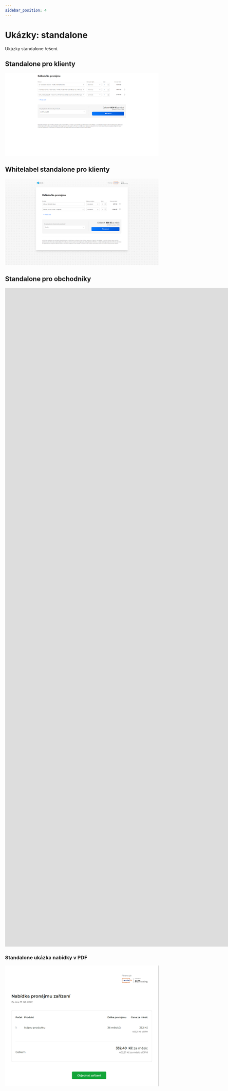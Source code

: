 ```yaml
---
sidebar_position: 4
---
```


# Ukázky: standalone

Ukázky standalone řešení.

## Standalone pro klienty

[![Standalone řešení pro kleinty](../../static/img/standalone-klienti.png)](../../static/img/standalone-klienti.png)

## Whitelabel standalone pro klienty

[![Standalone řešení pro kleinty](../../static/img/standalone.png)](../../static/img/standalone.png)

## Standalone pro obchodníky

<div class="video-container"><iframe width="3840" height="2160" src="https://www.youtube.com/embed/dJN3oMz8h4s?playlist=dJN3oMz8h4s&autoplay=1&loop=1&modestbranding=1&playsinline=1&fs=1" title="Standalone pro obchodníky" frameborder="0" allow="accelerometer; autoplay; clipboard-write; encrypted-media; gyroscope; picture-in-picture" allowfullscreen></iframe></div>

### Standalone ukázka nabídky v PDF

[![Standalone ukázka nabídky](../../static/img/pdf.png)](../../static/img/pdf.png)
